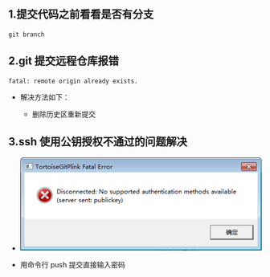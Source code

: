## 1.提交代码之前看看是否有分支

```
git branch
```

## 2.git 提交远程仓库报错

```
fatal: remote origin already exists.
```

* 解决方法如下：

  * 删除历史区重新提交

## 3.ssh 使用公钥授权不通过的问题解决

* ![img](img/key.png)

- 用命令行 push 提交直接输入密码

